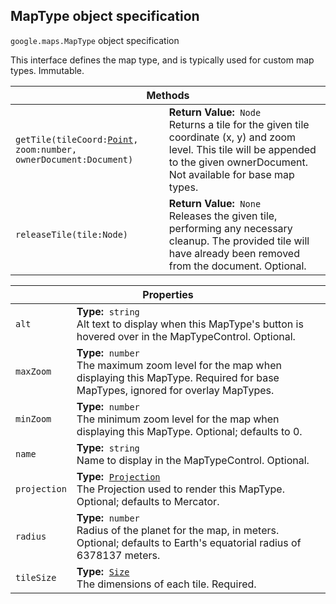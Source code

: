 <h2 id="MapType">
MapType
object specification
</h2><p>
<code><span itemprop="path">google.maps</span>.<span itemprop="name">MapType</span></code>
object specification
</p><p>This interface defines the map type, and is typically used for custom map types. Immutable.</p><table class="methods responsive" summary="interface MapType - Methods">
<thead>
<tr><th colspan="2">Methods</th>
</tr></thead>
<tbody>
<tr>
<td><code>getTile(tileCoord:<a href="https://github.com/amenadiel/google-maps-documentation/blob/master/docs/Point.md">Point</a>, zoom:number, ownerDocument:Document)</code></td>
<td><div><strong>Return Value:</strong>&nbsp; <code>Node</code></div>
<div class="desc">Returns a tile for the given tile coordinate (x, y) and zoom level. This tile will be appended to the given ownerDocument. Not available for base map types.</div></td>
</tr>
<tr>
<td><code>releaseTile(tile:Node)</code></td>
<td><div><strong>Return Value:</strong>&nbsp; <code>None</code></div>
<div class="desc">Releases the given tile, performing any necessary cleanup. The provided tile will have already been removed from the document. Optional.</div></td>
</tr>
</tbody>
</table><table class="properties responsive" summary="interface MapType - Properties">
<thead>
<tr><th colspan="2">Properties</th>
</tr></thead>
<tbody>
<tr>
<td><code>alt</code></td>
<td><div><strong>Type:</strong>&nbsp; <code>string</code></div>
<div class="desc">Alt text to display when this MapType's button is hovered over in the MapTypeControl. Optional.</div></td>
</tr>
<tr>
<td><code>maxZoom</code></td>
<td><div><strong>Type:</strong>&nbsp; <code>number</code></div>
<div class="desc">The maximum zoom level for the map when displaying this MapType. Required for base MapTypes, ignored for overlay MapTypes.</div></td>
</tr>
<tr>
<td><code>minZoom</code></td>
<td><div><strong>Type:</strong>&nbsp; <code>number</code></div>
<div class="desc">The minimum zoom level for the map when displaying this MapType. Optional; defaults to 0.</div></td>
</tr>
<tr>
<td><code>name</code></td>
<td><div><strong>Type:</strong>&nbsp; <code>string</code></div>
<div class="desc">Name to display in the MapTypeControl. Optional.</div></td>
</tr>
<tr>
<td><code>projection</code></td>
<td><div><strong>Type:</strong>&nbsp; <code><a href="https://github.com/amenadiel/google-maps-documentation/blob/master/docs/Projection.md">Projection</a></code></div>
<div class="desc">The Projection used to render this MapType. Optional; defaults to Mercator.</div></td>
</tr>
<tr>
<td><code>radius</code></td>
<td><div><strong>Type:</strong>&nbsp; <code>number</code></div>
<div class="desc">Radius of the planet for the map, in meters. Optional; defaults to Earth's equatorial radius of 6378137 meters.</div></td>
</tr>
<tr>
<td><code>tileSize</code></td>
<td><div><strong>Type:</strong>&nbsp; <code><a href="https://github.com/amenadiel/google-maps-documentation/blob/master/docs/Size.md">Size</a></code></div>
<div class="desc">The dimensions of each tile. Required.</div></td>
</tr>
</tbody>
</table>